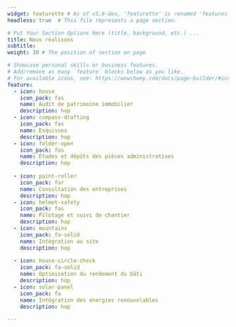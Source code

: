 ```yaml
---
widget: featurette # As of v5.8-dev, 'featurette' is renamed 'features'
headless: true  # This file represents a page section.

# Put Your Section Options Here (title, background, etc.) ...
title: Nous réalisons
subtitle:
weight: 30 # The position of section on page

# Showcase personal skills or business features.
# Add/remove as many `feature` blocks below as you like.
# For available icons, see: https://wowchemy.com/docs/page-builder/#icons compass-drafting
feature:
  - icon: house
    icon_pack: fas
    name: Audit de patrimoine immobilier
    description: hop
  - icon: compass-drafting
    icon_pack: fas
    name: Esquisses
    description: hop
  - icon: folder-open
    icon_pack: fas
    name: Etudes et dépôts des pièces administratives
    description: hop
    
  - icon: paint-roller
    icon_pack: far
    name: Consultation des entreprises
    description: hop
  - icon: helmet-safety
    icon_pack: fas
    name: Pilotage et suivi de chantier
    description: hop
  - icon: mountains
    icon_pack: fa-solid
    name: Intégration au site
    description: hop
    
  - icon: house-circle-check
    icon_pack: fa-solid
    name: Optimisation du rendement du bâti
    description: hop
  - icon: solar-panel
    icon_pack: fa
    name: Intégration des énergies renouvelables
    description: hop

---
```

